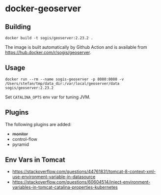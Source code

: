 # docker-geoserver 

## Building
```
docker build -t sogis/geoserver:2.23.2 .
```

The image is built automatically by Github Action and is available from https://hub.docker.com/r/sogis/geoserver.


## Usage
```
docker run --rm --name sogis-geoserver -p 8080:8080 -v /Users/stefan/tmp/data_dir:/var/local/geoserver/data sogis/geoserver:2.23.2
```

Set `CATALINA_OPTS` env var for tuning JVM.

## Plugins
The following plugins are added:

- ~~monitor~~
- control-flow
- pyramid

## Env Vars in Tomcat
- https://stackoverflow.com/questions/44761831/tomcat-8-context-xml-use-environment-variable-in-datasource
- https://stackoverflow.com/questions/60604514/inject-environment-variables-in-tomcat-catalina-properties-kubernetes